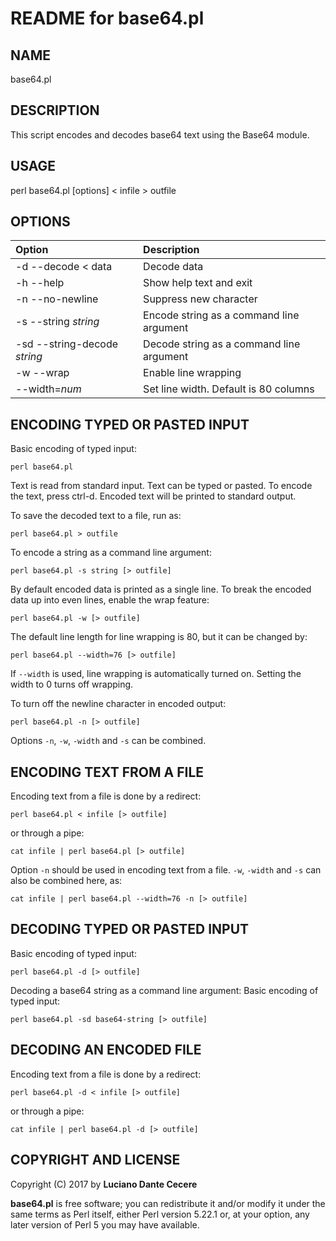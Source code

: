 # README for base64.pl

## NAME
base64.pl

## DESCRIPTION

This script encodes and decodes base64 text using the Base64 module.

## USAGE
perl base64.pl [options] < infile > outfile

## OPTIONS

| Option     | Description     |
| :------------- | :------------- |
| -d --decode < data      | Decode data       |
| -h --help  | Show help text and exit  |
| -n --no-newline   | Suppress new character  |
| -s --string *string*  | Encode string as a command line argument  |
| -sd --string-decode *string*   | Decode string as a command line argument  |
| -w --wrap  | Enable line wrapping  |
| --width=*num*   | Set line width. Default is 80 columns |

## ENCODING TYPED OR PASTED INPUT

Basic encoding of typed input:
````
perl base64.pl
````
Text is read from standard input. Text can be typed or pasted. To encode the text, press ctrl-d. Encoded text will be printed to standard output.

To save the decoded text to a file, run as:
````
perl base64.pl > outfile
````

To encode a string as a command line argument:
````
perl base64.pl -s string [> outfile]
````

By default encoded data is printed as a single line. To break the encoded data up into even lines, enable the wrap feature:
````
perl base64.pl -w [> outfile]
````
The default line length for line wrapping is 80, but it can be changed by:
````
perl base64.pl --width=76 [> outfile]
````
If ````--width```` is used, line wrapping is automatically turned on. Setting the width to 0 turns off wrapping.

To turn off the newline character in encoded output:
````
perl base64.pl -n [> outfile]
````

Options ````-n````, ````-w````, ````-width```` and ````-s```` can be combined.

## ENCODING TEXT FROM A FILE

Encoding text from a file is done by a redirect:
````
perl base64.pl < infile [> outfile]
````

or through a pipe:
````
cat infile | perl base64.pl [> outfile]
````
Option ````-n```` should be used in encoding text from a file. ````-w````, ````-width```` and ````-s```` can also be combined here, as:
````
cat infile | perl base64.pl --width=76 -n [> outfile]
````

## DECODING TYPED OR PASTED INPUT
Basic encoding of typed input:
````
perl base64.pl -d [> outfile]
````
Decoding a base64 string as a command line argument:
Basic encoding of typed input:
````
perl base64.pl -sd base64-string [> outfile]
````

## DECODING AN ENCODED FILE

Encoding text from a file is done by a redirect:
````
perl base64.pl -d < infile [> outfile]
````

or through a pipe:
````
cat infile | perl base64.pl -d [> outfile]
````

## COPYRIGHT AND LICENSE

Copyright (C) 2017 by **Luciano Dante Cecere**

**base64.pl** is free software; you can redistribute it and/or modify
it under the same terms as Perl itself, either Perl version 5.22.1 or,
at your option, any later version of Perl 5 you may have available.
